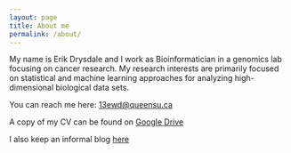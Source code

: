 ```yaml
---
layout: page
title: About me
permalink: /about/
---
```


My name is Erik Drysdale and I work as Bioinformatician in a genomics lab focusing on cancer research. My research interests are primarily focused on statistical and machine learning approaches for analyzing high-dimensional biological data sets.

You can reach me here: [13ewd@queensu.ca](mailto:13ewd@queensu.ca)

A copy of my CV can be found on [Google Drive](https://drive.google.com/open?id=0B-74o3fTjmIeOW55aV8xVjl0ekU)

I also keep an informal blog [here](http://bioeconometrician.github.io)
